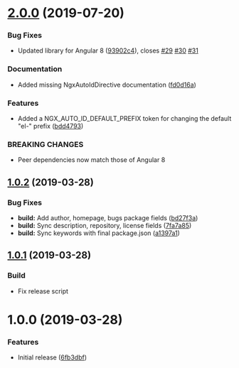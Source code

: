 # [2.0.0](https://github.com/Alorel/ngx-auto-id/compare/1.0.2...2.0.0) (2019-07-20)


### Bug Fixes

* Updated library for Angular 8 ([93902c4](https://github.com/Alorel/ngx-auto-id/commit/93902c4)), closes [#29](https://github.com/Alorel/ngx-auto-id/issues/29) [#30](https://github.com/Alorel/ngx-auto-id/issues/30) [#31](https://github.com/Alorel/ngx-auto-id/issues/31)


### Documentation

* Added missing NgxAutoIdDirective documentation ([fd0d16a](https://github.com/Alorel/ngx-auto-id/commit/fd0d16a))


### Features

* Added a NGX_AUTO_ID_DEFAULT_PREFIX token for changing the default "el-" prefix ([bdd4793](https://github.com/Alorel/ngx-auto-id/commit/bdd4793))


### BREAKING CHANGES

* Peer dependencies now match those of Angular 8

## [1.0.2](https://github.com/Alorel/ngx-auto-id/compare/1.0.1...1.0.2) (2019-03-28)


### Bug Fixes

* **build:** Add author, homepage, bugs package fields ([bd27f3a](https://github.com/Alorel/ngx-auto-id/commit/bd27f3a))
* **build:** Sync description, repository, license fields ([7fa7a85](https://github.com/Alorel/ngx-auto-id/commit/7fa7a85))
* **build:** Sync keywords with final package.json ([a1397a1](https://github.com/Alorel/ngx-auto-id/commit/a1397a1))

## [1.0.1](https://github.com/Alorel/ngx-auto-id/compare/1.0.0...1.0.1) (2019-03-28)

### Build

* Fix release script

# 1.0.0 (2019-03-28)


### Features

* Initial release ([6fb3dbf](https://github.com/Alorel/ngx-auto-id/commit/6fb3dbf))
